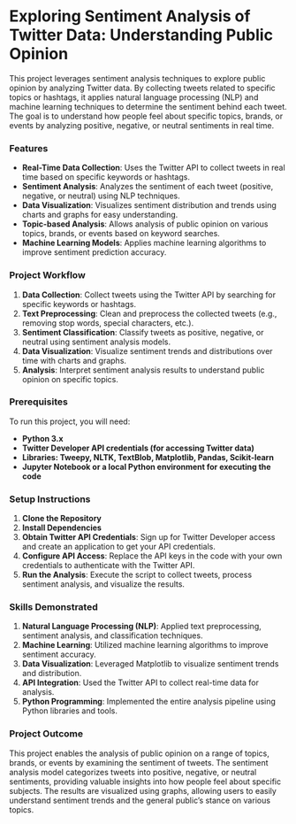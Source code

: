 # Exploring Sentiment Analysis of Twitter Data: Understanding Public Opinion

This project leverages sentiment analysis techniques to explore public opinion by analyzing Twitter data. By collecting tweets related to specific topics or hashtags, it applies natural language processing (NLP) and machine learning techniques to determine the sentiment behind each tweet. The goal is to understand how people feel about specific topics, brands, or events by analyzing positive, negative, or neutral sentiments in real time.

### **Features**  
- **Real-Time Data Collection**: Uses the Twitter API to collect tweets in real time based on specific keywords or hashtags.  
- **Sentiment Analysis**: Analyzes the sentiment of each tweet (positive, negative, or neutral) using NLP techniques.  
- **Data Visualization**: Visualizes sentiment distribution and trends using charts and graphs for easy understanding.  
- **Topic-based Analysis**: Allows analysis of public opinion on various topics, brands, or events based on keyword searches.  
- **Machine Learning Models**: Applies machine learning algorithms to improve sentiment prediction accuracy.

### **Project Workflow**  
1. **Data Collection**: Collect tweets using the Twitter API by searching for specific keywords or hashtags.  
2. **Text Preprocessing**: Clean and preprocess the collected tweets (e.g., removing stop words, special characters, etc.).  
3. **Sentiment Classification**: Classify tweets as positive, negative, or neutral using sentiment analysis models.  
4. **Data Visualization**: Visualize sentiment trends and distributions over time with charts and graphs.  
5. **Analysis**: Interpret sentiment analysis results to understand public opinion on specific topics.  

### **Prerequisites**  
To run this project, you will need:  
- **Python 3.x**
- **Twitter Developer API credentials (for accessing Twitter data)**  
- **Libraries: Tweepy, NLTK, TextBlob, Matplotlib, Pandas, Scikit-learn** 
- **Jupyter Notebook or a local Python environment for executing the code** 

### **Setup Instructions**  
1. **Clone the Repository**  
2. **Install Dependencies**  
3. **Obtain Twitter API Credentials**: Sign up for Twitter Developer access and create an application to get your API credentials.  
4. **Configure API Access**: Replace the API keys in the code with your own credentials to authenticate with the Twitter API.  
5. **Run the Analysis**: Execute the script to collect tweets, process sentiment analysis, and visualize the results.  

### **Skills Demonstrated**  
1. **Natural Language Processing (NLP)**: Applied text preprocessing, sentiment analysis, and classification techniques.  
2. **Machine Learning**: Utilized machine learning algorithms to improve sentiment accuracy.  
3. **Data Visualization**: Leveraged Matplotlib to visualize sentiment trends and distribution.  
4. **API Integration**: Used the Twitter API to collect real-time data for analysis.  
5. **Python Programming**: Implemented the entire analysis pipeline using Python libraries and tools.

### **Project Outcome**  
This project enables the analysis of public opinion on a range of topics, brands, or events by examining the sentiment of tweets. The sentiment analysis model categorizes tweets into positive, negative, or neutral sentiments, providing valuable insights into how people feel about specific subjects. The results are visualized using graphs, allowing users to easily understand sentiment trends and the general public’s stance on various topics.  
 
